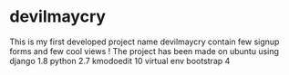 # devilmaycry
This is my first developed project name devilmaycry contain few signup forms and few cool views !
The project has been made on ubuntu using 
django 1.8
python 2.7
kmodoedit 10
virtual env
bootstrap 4
